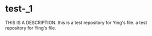 # test-_1
THIS IS A DESCRIPTION.
this is a test repository for Ying's file.
a test repository for Ying's file.
